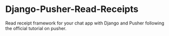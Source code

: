 # Django-Pusher-Read-Receipts
Read receipt framework for your chat app with Django and Pusher following the official tutorial on pusher.
